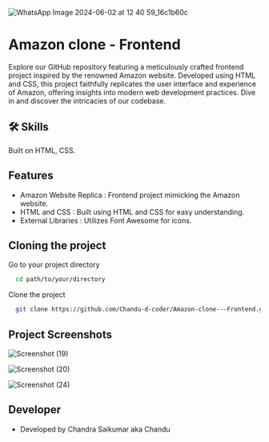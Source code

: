 ![WhatsApp Image 2024-06-02 at 12 40 59_16c1b60c](https://github.com/Chandu-d-coder/Amazon-clone---Frontend/assets/144380893/b0ee2516-459b-4b23-88a6-c68c3444f454)

# Amazon clone - Frontend
Explore our GitHub repository featuring a meticulously crafted frontend project inspired by the renowned Amazon website. Developed using HTML and CSS, this project faithfully replicates the user interface and experience of Amazon, offering insights into modern web development practices. Dive in and discover the intricacies of our codebase.

## 🛠 Skills
Built on HTML, CSS.

## Features

- Amazon Website Replica : Frontend project mimicking the Amazon website.
- HTML and CSS : Built using HTML and CSS for easy understanding.
- External Libraries : Utilizes Font Awesome for icons.

  
## Cloning the project

Go to your project directory

```bash
  cd path/to/your/directory
```

Clone the project

```bash
  git clone https://github.com/Chandu-d-coder/Amazon-clone---Frontend.git
```


## Project Screenshots

![Screenshot (19)](https://github.com/Chandu-d-coder/Amazon-clone---Frontend/assets/144380893/e98a6ad6-a95f-4b3b-8727-f7b546c569b3)
<br>

![Screenshot (20)](https://github.com/Chandu-d-coder/Amazon-clone---Frontend/assets/144380893/f1635a2c-e436-4b32-8a0a-1d25ae71fd82)
<br>

![Screenshot (24)](https://github.com/Chandu-d-coder/Amazon-clone---Frontend/assets/144380893/410674ef-8a00-4ecd-abbc-ad5cbefc9604)
<br>

## Developer

- Developed by Chandra Saikumar aka Chandu
